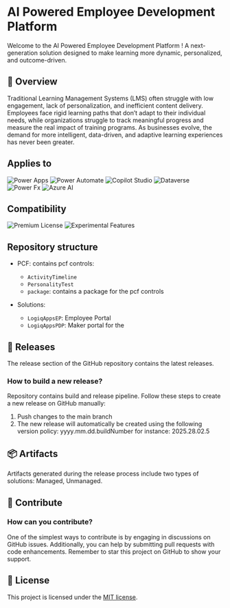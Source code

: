 # AI Powered Employee Development Platform 

Welcome to the AI Powered Employee Development Platform ! A next-generation solution designed to make learning more dynamic, personalized, and outcome-driven.
## 🌟 Overview

Traditional Learning Management Systems (LMS) often struggle with low engagement, lack of personalization, and inefficient content delivery. Employees face rigid learning paths that don’t adapt to their individual needs, while organizations struggle to track meaningful progress and measure the real impact of training programs. As businesses evolve, the demand for more intelligent, data-driven, and adaptive learning experiences has never been greater.

## Applies to

![Power Apps](https://img.shields.io/badge/Power%20Apps-Yes-pink "Yes")
![Power Automate](https://img.shields.io/badge/Power%20Automate-Yes-pink "Yes")
![Copilot Studio](https://img.shields.io/badge/Copilot-Yes-pink "Yes")
![Dataverse](https://img.shields.io/badge/Dataverse-Yes-pink "Yes")
![Power Fx](https://img.shields.io/badge/Power%20Fx-Yes-pink "Yes")
![Azure AI](https://img.shields.io/badge/Azure%20AI-Yes-pink "Yes")

## Compatibility

![Premium License](https://img.shields.io/badge/Premium%20License-Required-pink.svg "Premium license required")
![Experimental Features](https://img.shields.io/badge/Experimental%20Features-Yes-pink.svg "Does rely on experimental features")
## Repository structure

- PCF: contains pcf controls:
  - `ActivityTimeline`
  - `PersonalityTest`
  - `package`: contains a package for the pcf controls

- Solutions:
  - `LogiqAppsEP`: Employee Portal 
  - `LogiqAppsPDP`: Maker portal for the  

## 🚀 Releases

The release section of the GitHub repository contains the latest releases.

### How to build a new release?
Repository contains build and release pipeline.
Follow these steps to create a new release on GitHub manually:
1. Push changes to the main branch
2. The new release will automatically be created using the following version policy: yyyy.mm.dd.buildNumber for instance: 2025.28.02.5 


## 📦 Artifacts

Artifacts generated during the release process include two types of solutions: Managed, Unmanaged.

## 🤝 Contribute

### How can you contribute?

One of the simplest ways to contribute is by engaging in discussions on GitHub issues. Additionally, you can help by submitting pull requests with code enhancements. Remember to star this project on GitHub to show your support.

## 📝 License

This project is licensed under the [MIT license](LICENSE).
